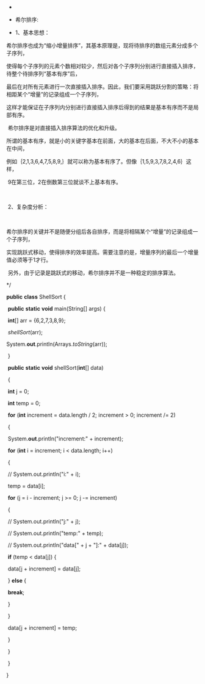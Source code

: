 *

 * 希尔排序:

 *  1、基本思想：

​	希尔排序也成为“缩小增量排序”，其基本原理是，现将待排序的数组元素分成多个子序列，

​	使得每个子序列的元素个数相对较少，然后对各个子序列分别进行直接插入排序，待整个待排序列“基本有序”后，

​	最后在对所有元素进行一次直接插入排序。因此，我们要采用跳跃分割的策略：将相距某个“增量”的记录组成一个子序列，

​	这样才能保证在子序列内分别进行直接插入排序后得到的结果是基本有序而不是局部有序。

​	希尔排序是对直接插入排序算法的优化和升级。 

​	所谓的基本有序，就是小的关键字基本在前面，大的基本在后面，不大不小的基本在中间，

​	例如｛2,1,3,6,4,7,5,8,9,｝就可以称为基本有序了。但像｛1,5,9,3,7,8,2,4,6｝这样，

​	9在第三位，2在倒数第三位就谈不上基本有序。

​	

​	2、复杂度分析：

​	

​	希尔排序的关键并不是随便分组后各自排序，而是将相隔某个“增量”的记录组成一个子序列，

​	实现跳跃式移动，使得排序的效率提高。需要注意的是，增量序列的最后一个增量值必须等于1才行。

​	另外，由于记录是跳跃式的移动，希尔排序并不是一种稳定的排序算法。

 */

**public** **class** ShellSort {

​	**public** **static** **void** main(String[] args) {

​		**int**[] arr = {6,2,7,3,8,9};

​		*shellSort*(arr);

​		System.**out**.println(Arrays.*toString*(arr));

​	}

​	**public** **static** **void** shellSort(**int**[] data)

​	{

​		**int** j = 0;

​        **int** temp = 0;

​        **for** (**int** increment = data.length / 2; increment > 0; increment /= 2)

​        {

​            System.**out**.println("increment:" + increment);

​            **for** (**int** i = increment; i < data.length; i++)

​            {

​                // System.out.println("i:" + i);

​                temp = data[i];

​                **for** (j = i - increment; j >= 0; j -= increment)

​                {

​                    // System.out.println("j:" + j);

​                    // System.out.println("temp:" + temp);

​                    // System.out.println("data[" + j + "]:" + data[j]);

​                    **if** (temp < data[j]) {

​                        data[j + increment] = data[j];

​                    } **else** {

​                        **break**;

​                    }

​                }

​                data[j + increment] = temp;

​             }

​         }

​	}

}